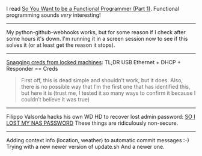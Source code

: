 I read [So You Want to be a Functional Programmer (Part 1)](https://medium.com/@cscalfani/so-you-want-to-be-a-functional-programmer-part-1-1f15e387e536). Functional programming sounds *very* interesting!

---

My python-github-webhooks works, but for some reason if I check after some hours it's down. I'm running it in a screen session now to see if this solves it (or at least get the reason it stops).

---

[Snagging creds from locked machines](https://room362.com/post/2016/snagging-creds-from-locked-machines/): TL;DR USB Ethernet + DHCP + Responder == Creds

> First off, this is dead simple and shouldn’t work, but it does. Also, there is no possible way that I’m the first one that has identified this, but here it is (trust me, I tested it so many ways to confirm it because I couldn’t believe it was true)

---

Filippo Valsorda hacks his own WD HD to recover lost admin password: [SO I LOST MY NAS PASSWORD](https://blog.filippo.io/so-i-lost-the-password-of-my-nas/) These things are ridiculously non-secure.

---

Adding context info (location, weather) to automatic commit messages :-)
Trying with a new newer version of update.sh
And a newer one.
